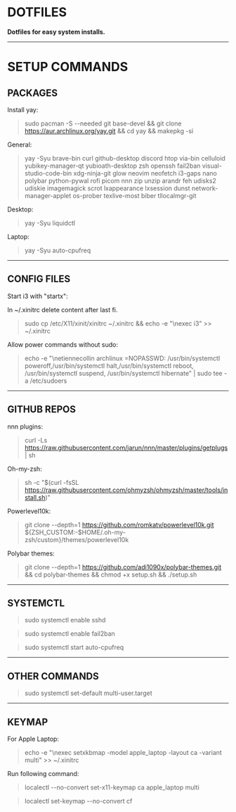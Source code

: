 # DOTFILES

**Dotfiles for easy system installs.**

---

# SETUP COMMANDS

## PACKAGES

Install yay:

> sudo pacman -S --needed git base-devel && git clone https://aur.archlinux.org/yay.git && cd yay && makepkg -si

General:

> yay -Syu brave-bin curl github-desktop discord htop via-bin celluloid yubikey-manager-qt yubioath-desktop zsh openssh fail2ban visual-studio-code-bin xdg-ninja-git glow neovim neofetch i3-gaps nano polybar python-pywal rofi picom nnn zip unzip arandr feh udisks2 udiskie imagemagick scrot lxappearance lxsession dunst network-manager-applet os-prober texlive-most biber tllocalmgr-git

Desktop:

> yay -Syu liquidctl

Laptop:

> yay -Syu auto-cpufreq

---

## CONFIG FILES

Start i3 with "startx":

In ~/.xinitrc delete content after last fi.

> sudo cp /etc/X11/xinit/xinitrc ~/.xinitrc && echo -e "\nexec i3" >> ~/.xinitrc

Allow power commands without sudo:

> echo -e "\netiennecollin archlinux =NOPASSWD: /usr/bin/systemctl poweroff,/usr/bin/systemctl halt,/usr/bin/systemctl reboot, /usr/bin/systemctl suspend, /usr/bin/systemctl hibernate" | sudo tee -a /etc/sudoers

---

## GITHUB REPOS

nnn plugins:

> curl -Ls https://raw.githubusercontent.com/jarun/nnn/master/plugins/getplugs | sh

Oh-my-zsh:

> sh -c "$(curl -fsSL https://raw.githubusercontent.com/ohmyzsh/ohmyzsh/master/tools/install.sh)"

Powerlevel10k:

> git clone --depth=1 https://github.com/romkatv/powerlevel10k.git ${ZSH_CUSTOM:-$HOME/.oh-my-zsh/custom}/themes/powerlevel10k

Polybar themes:

> git clone --depth=1 https://github.com/adi1090x/polybar-themes.git && cd polybar-themes && chmod +x setup.sh && ./setup.sh

---

## SYSTEMCTL

> sudo systemctl enable sshd

> sudo systemctl enable fail2ban

> sudo systemctl start auto-cpufreq

---

## OTHER COMMANDS

> sudo systemctl set-default multi-user.target

---

## KEYMAP

For Apple Laptop:

> echo -e "\nexec setxkbmap -model apple_laptop -layout ca -variant multi" >> ~/.xinitrc

Run following command:

> localectl --no-convert set-x11-keymap ca apple_laptop multi

> localectl set-keymap --no-convert cf
